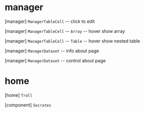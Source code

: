 # manager

[manager] `ManagerTableCell` -- click to edit

[manager] `ManagerTableCell` -- `Array` -- hover show array

[manager] `ManagerTableCell` -- `Table` -- hover show nested table

[manager] `ManagerDataset` -- info about page

[manager] `ManagerDataset` -- control about page

# home

[home] `Troll`

[component] `Socrates`
